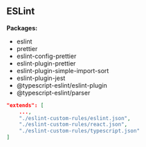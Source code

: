 ## ESLint

**Packages:**
- eslint
- prettier
- eslint-config-prettier
- eslint-plugin-prettier
- eslint-plugin-simple-import-sort
- eslint-plugin-jest
- @typescript-eslint/eslint-plugin
- @typescript-eslint/parser

```json
"extends": [
    ...,
    "./eslint-custom-rules/eslint.json",
    "./eslint-custom-rules/react.json",
    "./eslint-custom-rules/typescript.json"
]
```


